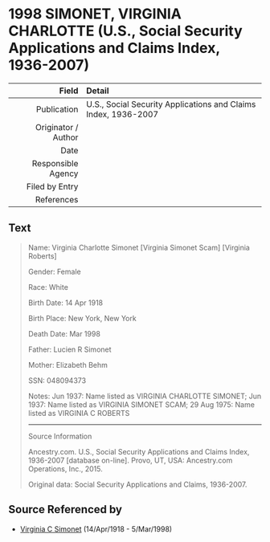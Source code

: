 ﻿---
layout: page
permalink: /sources/s9567596
---

# 1998 SIMONET, VIRGINIA CHARLOTTE (U.S., Social Security Applications and Claims Index, 1936-2007)

Field | Detail
---:|:---
Publication | U.S., Social Security Applications and Claims Index, 1936-2007
Originator / Author | 
Date | 
Responsible Agency | 
Filed by Entry | 
References | 

## Text

> Name: Virginia Charlotte Simonet [Virginia Simonet Scam] [Virginia Roberts]
>
> Gender: Female
>
> Race: White
>
> Birth Date: 14 Apr 1918
>
> Birth Place: New York, New York
>
> Death Date: Mar 1998
>
> Father:  Lucien R Simonet
>
> Mother: Elizabeth Behm
>
> SSN: 048094373
>
> Notes: Jun 1937: Name listed as VIRGINIA CHARLOTTE SIMONET; Jun 1937: Name listed as VIRGINIA SIMONET SCAM; 29 Aug 1975: Name listed as VIRGINIA C ROBERTS
>
> ---
>
> Source Information
>
> Ancestry.com. U.S., Social Security Applications and Claims Index, 1936-2007 [database on-line]. Provo, UT, USA: Ancestry.com Operations, Inc., 2015.
>
> Original data: Social Security Applications and Claims, 1936-2007.
>

## Source Referenced by

* [Virginia C Simonet](../people/@33863084@-virginia-c-simonet-b1918-4-14-d1998-3-5.md) (14/Apr/1918 - 5/Mar/1998)

